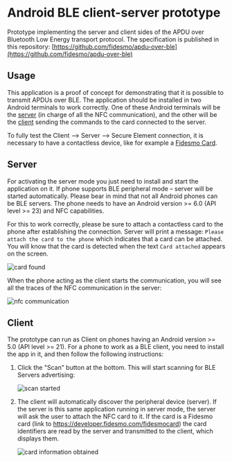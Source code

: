 # Android BLE client-server prototype

Prototype implementing the server and client sides of the APDU over Bluetooth Low Energy transport protocol. The specification is published in this repository: [https://github.com/fidesmo/apdu-over-ble](https://github.com/fidesmo/apdu-over-ble)

## Usage

This application is a proof of concept for demonstrating that it is possible to transmit APDUs over BLE.  The application should be installed in two Android terminals to work
correctly.  One of these Android terminals will be the [server](#Server) (in
charge of all the NFC communication), and the other will be the [client](#Client) sending the commands to the card connected to the server.

To fully test the Client --> Server --> Secure Element connection, it is necessary to have a contactless device, like for example a [Fidesmo Card](https://developer.fidesmo.com/fidesmocard).

## Server

For activating the server mode you just need to install and start the
application on it. If phone supports BLE peripheral mode – server will be started automatically. 
Please bear in mind that not all Android phones can be BLE servers. The phone needs to have an Android 
version >= 6.0 (API level >= 23) and NFC capabilities.

For this to work correctly, please be sure to attach a contactless card to the
phone after establishing the connection. Server will print a message: `Please attach the card to the phone` which indicates that a 
card can be attached. You will know that the card is detected when the text `Card attached` appears on the screen.

![card found](https://github.com/fidesmo/android-ble-server/blob/master/images/card-found.png)

When the phone acting as the client starts the communication, you will see all
the traces of the NFC communication in the server:

![nfc communication](https://github.com/fidesmo/android-ble-server/blob/master/images/NFC-traces.png)

## Client

The prototype can run as Client on phones having an Android version >= 5.0 (API level >= 21).
For a phone to work as a BLE client, you need to install the app in it, and then follow the following instructions:

1. Click the "Scan" button at the bottom. This will start scanning for BLE Servers advertising:

    ![scan started](https://github.com/fidesmo/android-ble-server/blob/master/images/scan-started.png)
     
2. The client will automatically discover the peripheral device (server). If the server is this same application running in server mode, the server will ask the user to attach the NFC card to it.
If the card is a Fidesmo card (link to https://developer.fidesmo.com/fidesmocard) the card identifiers are read by the server and transmitted to the client, which displays them.

    ![card information obtained](https://github.com/fidesmo/android-ble-server/blob/master/images/info-obtained.jpg)



